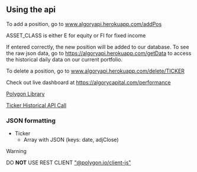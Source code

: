 ## Using the api

To add a position, go to www.algoryapi.herokuapp.com/addPos

ASSET_CLASS is either E for equity or FI for fixed income

If entered correctly, the new position will be added to our database. To see the raw json data, go to https://algoryapi.herokuapp.com/getData to access the historical daily data on our current portfolio.

To delete a position, go to www.algoryapi.herokuapp.com/delete/TICKER

Check out live dashboard at https://algorycapital.com/performance

[Polygon Library](https://www.npmjs.com/package/@polygon.io/client-js?ref=polygon.io)

[Ticker Historical API Call](https://polygon.io/docs/stocks/get_v2_aggs_ticker__stocksticker__range__multiplier___timespan___from___to)

### JSON formatting

- Ticker
  - Array with JSON (keys: date, adjClose)

> [!WARNING]
> DO <strong>NOT</strong> USE REST CLIENT ["@polygon.io/client-js"](https://github.com/polygon-io/client-js)
